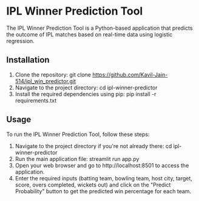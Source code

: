 # IPL Winner Prediction Tool

The IPL Winner Prediction Tool is a Python-based application that predicts the outcome of IPL matches based on real-time data using logistic regression.

## Installation

1. Clone the repository:
   git clone https://github.com/Kavil-Jain-514/ipl_win_predictor.git
2. Navigate to the project directory:
   cd ipl-winner-predictor
3. Install the required dependencies using pip:
   pip install -r requirements.txt

## Usage
To run the IPL Winner Prediction Tool, follow these steps:
  1. Navigate to the project directory if you're not already there:
     cd ipl-winner-predictor
  2. Run the main application file:
     streamlit run app.py
  3. Open your web browser and go to http://localhost:8501 to access the application.
  4. Enter the required inputs (batting team, bowling team, host city, target, score, overs completed, wickets out) and click on the "Predict Probability" button to get the predicted win percentage for each team.
